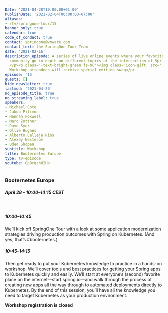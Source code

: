 ```yaml
---
Date: '2021-04-28T10:00:00+01:00'
PublishDate: '2021-02-04T00:00:00-07:00'
aliases:
- /tv/springone-tour/15
banner_only: true
calendar: true
code_of_conduct: true
contact: springone@vmware.com
contact_text: the SpringOne Tour Team
date: '2021-02-16'
description_episode: A series of live online events where your favorites from the
  community go in depth on different topics at the intersection of Spring and Kubernetes.
  </p><p class='-text-bright-green fs-90'><img class='icon-gift' src='../images/gift.svg'/>
  Workshop attendees will receive special edition swag</p>
episode: '15'
guests: []
hide_newsletter: true
lastmod: '2021-04-26'
no_episode_title: true
no_streaming_label: true
speakers:
- Michael Cote
- Jakub Pilimon
- Hannah Foxwell
- Marc Zottner
- Dave Syer
- Ollie Hughes
- Alberto Calleja Rios
- Alexey Nesterov
- Oded Shopen
subtitle: Workshop
title: Booternetes Europe
type: tv-episode
youtube: Gp8rgshU2Ho
---
```


### Booternetes Europe

##### April 28 &bullet; 10:00&ndash;14:15 CEST

<br/>

##### 10:00&ndash;10:45

We’ll kick off SpringOne Tour with a look at some application modernization strategies driving production outcomes with Spring on Kubernetes. (And yes, that’s #booternetes.)

##### 10:45&ndash;14:15

Then get ready to put your Kubernetes knowledge to practice in a hands-on workshop. We’ll cover tools and best practices for getting your Spring apps to Kubernetes quickly and easily. We’ll start at everyone’s (second) favorite place on the internet—start.spring.io—and walk through the process of creating new apps all the way through to automated deployments directly to Kubernetes. By the end of this session, you’ll have all the knowledge you need to target Kubernetes as your production environment.

<strong>Workshop registration is closed</strong>

<!-- #### Agenda

<table>
	<tr><td class='pr-3'>10:00&ndash;10:45</td><td>Presentation</td></tr>
<tr><td class='pr-3'>10:45&ndash;14:15</td><td>Workshop</td></tr>
</table> -->

<!-- <a class='btn mt-2 lightbox' href='#register'>Register</a>

<div id="register" class='p-5' style="display:none">
	<h3 class='-text-white mb-3 hide'>Register</h3>
	<script src="https://connect.tanzu.vmware.com/js/forms2/js/forms2.min.js"></script>
	<form id="mktoForm_8089"></form>
	<script>
	  MktoForms2.setOptions({formXDPath : "/rs/pivotal/images/marketo-xdframe-relative.html"});
	  MktoForms2.loadForm("https://connect.tanzu.vmware.com", "625-IUJ-009", 8089, function(form){
			form.onSuccess(function(values, followUpUrl) {
				form.getFormElem().hide();
				$('.hide').hide();
				$('.confirmation').show();
				return false;
			});
	  });
	</script>
	<div class='confirmation' style="display:none">
		<h3 class="-text-white mt-0">Thank you!</h3>
		<p>Join us on April 28 using this link:<br/> <span class='-text-white zoom-link'>https://VMware.zoom.us/j/99719270039?pwd=cS9IUzFjeFdDYXdZRWxtY3Nnc3ptQT09</span></p>
		<p>
			<strong>Add this workshop to your calendar:</strong>
			<br/>
			<strong>
	      <script type="text/javascript">
	          cal_single = ics();
	          cal_single.addEvent('Booternetes Europe', 'https://VMware.zoom.us/j/99719270039?pwd=cS9IUzFjeFdDYXdZRWxtY3Nnc3ptQT09', 'Zoom', '04/28/2021 1:00 am PDT', '04/28/2021 5:15 am PDT');
	      </script>
				<a href="#" onclick="javascript:cal_single.download('Booternetes Europe')">Outlook/iCal</a>
	      &nbsp;&bullet;&nbsp;
	      <a href="https://www.google.com/calendar/render?action=TEMPLATE&text=Booternetes+Europe&details=https%3A%2F%2FVMware.zoom.us%2Fj%2F99719270039%3Fpwd%3DcS9IUzFjeFdDYXdZRWxtY3Nnc3ptQT09&location=Zoom&dates=20210428T080000Z%2F20210428T121500Z">Google</a>
	    </strong>
	  </p>
	</div>
</div> -->